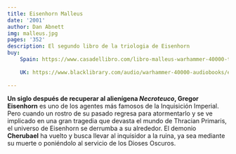 ```yaml
---
title: Eisenhorn Malleus
date: '2001'
author: Dan Abnett
img: malleus.jpg
pages: '352'
description: El segundo libro de la triologia de Eisenhorn
buy:
    Spain: https://www.casadellibro.com/libro-malleus-warhammer-40000-trilogia-eisenhorn-libro-2/9788448073428/905162
    
    UK: https://www.blacklibrary.com/audio/warhammer-40000-audiobooks/eisenhorn-malleus-mp3.html
     
---
```

**Un siglo después de recuperar al alienígena ***Necroteuco***, Gregor Eisenhorn** es uno de los agentes más famosos de la Inquisición Imperial. Pero cuando un rostro de su pasado regresa para atormentarlo y se ve implicado en una gran tragedia que devasta el mundo de Thracian Primaris, el universo de Eisenhorn se derrumba a su alrededor. El demonio **Cherubael** ha vuelto y busca llevar al inquisidor a la ruina, ya sea mediante su muerte o poniéndolo al servicio de los Dioses Oscuros.